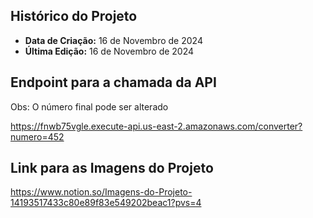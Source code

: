 ## Histórico do Projeto ##
- **Data de Criação:** 16 de Novembro de 2024
- **Última Edição:** 16 de Novembro de 2024

## Endpoint para a chamada da API ##
Obs: O número final pode ser alterado

https://fnwb75vgle.execute-api.us-east-2.amazonaws.com/converter?numero=452

## Link para as Imagens do Projeto ##
https://www.notion.so/Imagens-do-Projeto-14193517433c80e89f83e549202beac1?pvs=4
